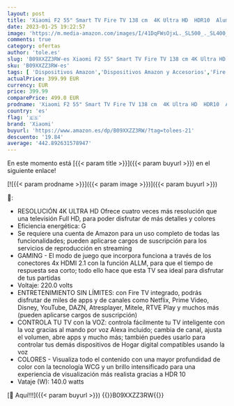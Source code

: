 ```yaml
---
layout: post
title: 'Xiaomi F2 55" Smart TV Fire TV 138 cm  4K Ultra HD  HDR10  Aluminio sin Marcos  Airplay  Prime Video  Netflix  Control de Voz de Alexa  HDMI 2.1  Bluetooth  USB  Sintonizador Triple  Modelo 2022'
date: 2023-01-25 19:22:57
image: 'https://m.media-amazon.com/images/I/41DqFWsOjxL._SL500_._SL400_.jpg'
comments: true
category: ofertas
author: 'tole.es'
slug: 'B09XXZZ3RW-es Xiaomi F2 55" Smart TV Fire TV 138 cm 4K Ultra HD HDR10...'
sku: 'B09XXZZ3RW-es'
tags: [ 'Dispositivos Amazon','Dispositivos Amazon y Accesorios','Fire TV','Televisores inteligentes','alexa','xiaomi','🇪🇸', ]
actualPrice: 399.99 EUR
currency: EUR
price: 399.99
comparePrice: 499.0 EUR
prodname: 'Xiaomi F2 55" Smart TV Fire TV 138 cm  4K Ultra HD  HDR10  Aluminio sin Marcos  Airplay  Prime Video  Netflix  Control de Voz de Alexa  HDMI 2.1  Bluetooth  USB  Sintonizador Triple  Modelo 2022'
country: 'es'
flag: '🇪🇸'
brand: 'Xiaomi'
buyurl: 'https://www.amazon.es/dp/B09XXZZ3RW/?tag=tolees-21'
descuento: '19.84'
average: '442.892631578947'
---
```


En este momento está [{{< param title >}}]({{< param buyurl >}}) en el siguiente enlace!

[![{{< param prodname >}}]({{< param image >}})]({{< param buyurl >}})

🔎:

- RESOLUCIÓN 4K ULTRA HD Ofrece cuatro veces más resolución que una televisión Full HD, para poder disfrutar de más detalles y colores
- Eficiencia energética: G
- Se requiere una cuenta de Amazon para un uso completo de todas las funcionalidades; pueden aplicarse cargos de suscripción para los servicios de reproducción en streaming
- GAMING - El modo de juego que incorpora funciona a través de los conectores 4x HDMI 2.1 con la función ALLM, para que el tiempo de respuesta sea corto; todo ello hace que esta TV sea ideal para disfrutar de tus partidas
- Voltaje: 220.0 volts
- ENTRETENIMIENTO SIN LÍMITES: con Fire TV integrado, podrás disfrutar de miles de apps y de canales como Netflix, Prime Video, Disney, YouTube, DAZN, Atresplayer, Mitele, RTVE Play y muchos más (pueden aplicarse cargos de suscripción)
- CONTROLA TU TV con la VOZ: controla fácilmente tu TV inteligente con la voz gracias al mando por voz Alexa incluido; cambia de canal, ajusta el volumen, abre apps y mucho más; también puedes usarlo para controlar tus demás dispositivos de Hogar digital compatibles usando la voz
- COLORES - Visualiza todo el contenido con una mayor profundidad de color con la tecnología WCG y un brillo intensificado para una experiencia de visualización más realista gracias a HDR 10
- Vataje (W): 140.0 watts

[🛒 Aquí!!!]({{< param buyurl >}})
{{<world>}}B09XXZZ3RW{{</world>}}
